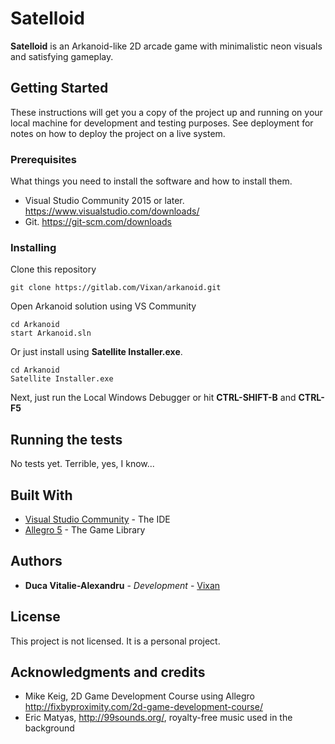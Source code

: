 # Satelloid

**Satelloid** is an Arkanoid-like 2D arcade game with minimalistic neon visuals and satisfying gameplay.

## Getting Started

These instructions will get you a copy of the project up and running on your local machine for development and testing purposes. See deployment for notes on how to deploy the project on a live system.

### Prerequisites

What things you need to install the software and how to install them.

* Visual Studio Community 2015 or later.
  https://www.visualstudio.com/downloads/	
* Git.
  https://git-scm.com/downloads

### Installing

Clone this repository

```
git clone https://gitlab.com/Vixan/arkanoid.git
```

Open Arkanoid solution using VS Community

```
cd Arkanoid
start Arkanoid.sln
```
Or just install using **Satellite Installer.exe**.

```
cd Arkanoid
Satellite Installer.exe
```

Next, just run the Local Windows Debugger or hit **CTRL-SHIFT-B** and **CTRL-F5**

## Running the tests

No tests yet. Terrible, yes, I know...

## Built With

* [Visual Studio Community](https://www.visualstudio.com/vs/community/) - The IDE
* [Allegro 5](http://liballeg.org/) - The Game Library

## Authors

* **Duca Vitalie-Alexandru** - *Development* - [Vixan](https://gitlab.com/Vixan)

## License

This project is not licensed. It is a personal project.

## Acknowledgments and credits

* Mike Keig, 2D Game Development Course using Allegro
  http://fixbyproximity.com/2d-game-development-course/
* Eric Matyas, http://99sounds.org/, royalty-free music used in the background

